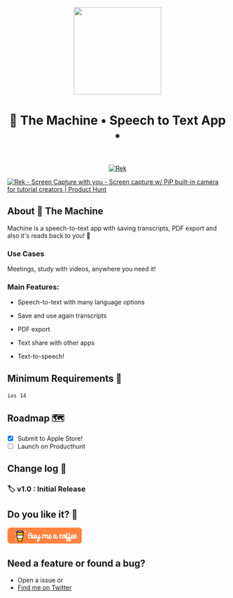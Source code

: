 <div align="center">
	<img src="https://i.imgur.com/7CP7S7X.png" width="200" height="200" />
	<h1><strong>🤖 The Machine</strong> • Speech to Text App •</h1>
	
</div>
<br>


<p align="center">
<a href="https://apps.apple.com/us/app/rek-screen-capture-with-pip/id1543879930" target="_blank">
    <img
      src="https://github.com/thetabbycat/Rek/blob/main/demo.gif?raw=true"
      height="420"
      alt="Rek"
      title="Rek | Screen Capture with sound & PiP camera"
    /></a>

<a href="https://www.producthunt.com/posts/rek-screen-capture-with-you?utm_source=badge-featured&utm_medium=badge&utm_souce=badge-rek-screen-capture-with-you" target="_blank"><img src="https://api.producthunt.com/widgets/embed-image/v1/featured.svg?post_id=277727&theme=dark" alt="Rek - Screen Capture with you - Screen capture w/ PiP built-in camera for tutorial creators | Product Hunt" style="width: 250px; height: 54px;" width="250" height="54" /></a>
	
  </p>
 

## About 🤖 The Machine

Machine is a speech-to-text app with saving transcripts, PDF export and also it's reads back to you! 🙌 

### Use Cases

Meetings, study with videos, anywhere you need it! 

### Main Features:

- Speech-to-text with many language options

- Save and use again transcripts

- PDF export

- Text share with other apps

- Text-to-speech!


## Minimum Requirements 🤔

`ios 14`

## Roadmap 🗺

- [X] Submit to Apple Store!
- [ ] Launch on Producthunt 

## Change log 🧠

### 🏷 v1.0 : Initial Release


## Do you like it? 🙌

[![Buy Me A Coffee](https://raw.githubusercontent.com/stevenselcuk/palamut/master/tools/orange_img.png)](https://www.buymeacoffee.com/stevenselcuk)

## Need a feature or found a bug?

- Open a issue or
- [Find me on Twitter](https://twitter.com/hevalandsteven)


